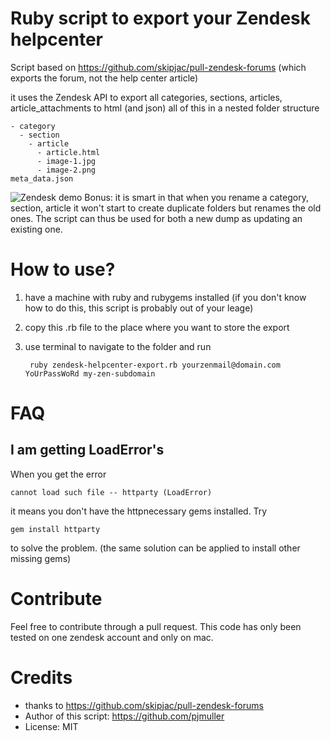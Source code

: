 #  Ruby script to export your Zendesk helpcenter

Script based on https://github.com/skipjac/pull-zendesk-forums
(which exports the forum, not the help center article)

it uses the Zendesk API to export all categories, sections, articles, article_attachments to html (and json)
all of this in a nested folder structure

    - category
      - section
        - article
          - article.html
          - image-1.jpg
          - image-2.png
    meta_data.json

![Zendesk demo](https://github.com/pjmuller/zendesk-helpcenter-export/raw/master/demo-screenshot.png)
Bonus: it is smart in that when you rename a category, section, article it won't
start to create duplicate folders but renames the old ones.
The script can thus be used for both a new dump as updating an existing one.

# How to use?

1. have a machine with ruby and rubygems installed
(if you don't know how to do this, this script is probably out of your leage)

2. copy this .rb file to the place where you want to store the export
3. use terminal to navigate to the folder and run

        ruby zendesk-helpcenter-export.rb yourzenmail@domain.com YoUrPassWoRd my-zen-subdomain

# FAQ
## I am getting LoadError's
When you get the error

    cannot load such file -- httparty (LoadError)

it means you don't have the httpnecessary gems installed. Try

    gem install httparty

to solve the problem. (the same solution can be applied to install other missing gems)
# Contribute

Feel free to contribute through a pull request. This code has only been tested on one zendesk account and only on mac.


# Credits

- thanks to https://github.com/skipjac/pull-zendesk-forums
- Author of this script: https://github.com/pjmuller
- License: MIT
